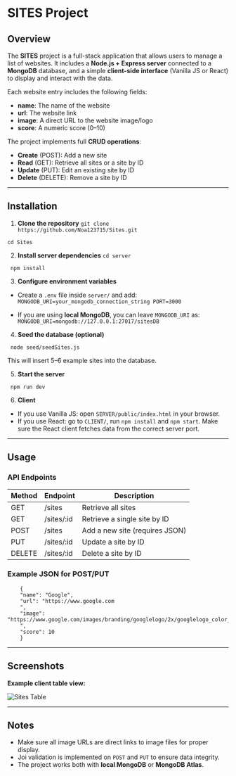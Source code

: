 # SITES Project

## Overview
The **SITES** project is a full-stack application that allows users to manage a list of websites. It includes a **Node.js + Express server** connected to a **MongoDB** database, and a simple **client-side interface** (Vanilla JS or React) to display and interact with the data.

Each website entry includes the following fields:
- **name**: The name of the website
- **url**: The website link
- **image**: A direct URL to the website image/logo
- **score**: A numeric score (0–10)

The project implements full **CRUD operations**:
- **Create** (POST): Add a new site
- **Read** (GET): Retrieve all sites or a site by ID
- **Update** (PUT): Edit an existing site by ID
- **Delete** (DELETE): Remove a site by ID

---

## Installation

1. **Clone the repository**
```git clone https://github.com/Noa123715/Sites.git ```

``` cd Sites ```


2. **Install server dependencies**
```cd server ```

``` npm install```


3. **Configure environment variables**
- Create a `.env` file inside `server/` and add:
``` MONGODB_URI=your_mongodb_connection_string PORT=3000 ```

- If you are using **local MongoDB**, you can leave `MONGODB_URI` as:
``` MONGODB_URI=mongodb://127.0.0.1:27017/sitesDB```


4. **Seed the database (optional)**

``` node seed/seedSites.js```

This will insert 5–6 example sites into the database.

5. **Start the server**

``` npm run dev```


6. **Client**
- If you use Vanilla JS: open `SERVER/public/index.html` in your browser.
- If you use React: go to `CLIENT/`, run `npm install` and `npm start`. Make sure the React client fetches data from the correct server port.

---

## Usage

### API Endpoints

| Method | Endpoint         | Description                    |
|--------|-----------------|--------------------------------|
| GET    | /sites           | Retrieve all sites             |
| GET    | /sites/:id       | Retrieve a single site by ID   |
| POST   | /sites           | Add a new site (requires JSON) |
| PUT    | /sites/:id       | Update a site by ID            |
| DELETE | /sites/:id       | Delete a site by ID            |

### Example JSON for POST/PUT
```
    {
    "name": "Google",
    "url": "https://www.google.com
    ",
    "image": "https://www.google.com/images/branding/googlelogo/2x/googlelogo_color_92x30dp.png
    ",
    "score": 10
    }
```


---

## Screenshots

**Example client table view:**

![Sites Table](./screenshot.png)

---

## Notes
- Make sure all image URLs are direct links to image files for proper display.
- Joi validation is implemented on `POST` and `PUT` to ensure data integrity.
- The project works both with **local MongoDB** or **MongoDB Atlas**.
